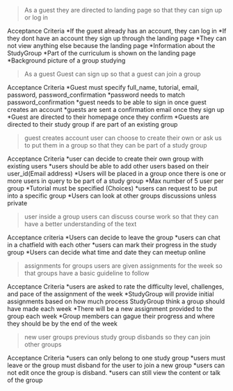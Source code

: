 >As a guest
>they are directed to landing page
>so that they can sign up or log in 

Acceptance Criteria
*If the guest already has an account, they can log in 
*If they dont have an account they sign up through the landing page
*They can not view anything else because the landing page
*Information about the StudyGroup
*Part of the curriculum is shown on the landing page
*Background picture of a group studying

>As a guest
>Guest can sign up 
>so that a guest can join a group

Acceptance Criteria 
*Guest must specify full_name, tutorial, email, password, password_confirmation
*password needs to match password_confirmation
*guest needs to be able to sign in once guest creates an account
*guests are sent a confirmation email once they sign up 
*Guest are directed to their homepage once they confirm
*Guests are directed to their study group if are part of an existing group

>guest creates account
>user can choose to create their own or ask us to put them in a group
>so that they can be part of a study group

Acceptance Criteria
*user can decide to create their own group with existing users
*users should be able to add other users based on their user_id(Email address)
*Users will be placed in a group once there is one or more users in query to be part of a study group
*Max number of 5 user per group
*Tutorial must be specified (Choices) 
*users can request to be put into a specific group
*Users can look at other groups discussions unless private

>user inside a group
>users can discuss course work
>so that they can have a better understanding of the text

Acceptance criteria
*Users can decide to leave the group 
*users can chat in a chatfield with each other
*users can mark their progress in the study group
*Users can decide what time and date they can meetup online

>assignments for groups
>users are given assignments for the week
>so that groups have a basic guideline to follow

Acceptance Criteria
*users are asked to rate the difficulty level, challenges, and pace of the assignment of the week
*StudyGroup will provide initial assignments based on how much process StudyGroup think a group should have made each week
*There will be a new assignment provided to the group each week
*Group members can gague their progress and where they should be by the end of the week

>new user groups
>previous study group disbands
>so they can join other groups

Acceptance Criteria
*users can only belong to one study group
*users must leave or the group must disband for the user to join a new group
*users can not edit once the group is disband.
*users can still view the content or talk of the group
